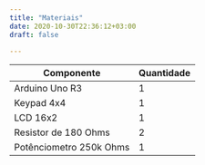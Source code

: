 ```yaml
---
title: "Materiais"
date: 2020-10-30T22:36:12+03:00
draft: false

---
```


Componente | Quantidade
---------- | ----------
Arduino Uno R3 | 1
Keypad 4x4 | 1
LCD 16x2 | 1
Resistor de 180 Ohms | 2
Potênciometro 250k Ohms | 1
